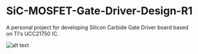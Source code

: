 # SiC-MOSFET-Gate-Driver-Design-R1
A personal project for developing Silicon Carbide Gate Driver board based on TI's UCC21750 IC.

![alt text](https://github.com/UddhavRSurve/SiC-MOSFET-Gate-Driver-Design-R1/Images/UCC21750_Pinout_transp.PNG)

